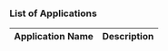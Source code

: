 ### List of Applications

| Application Name                         | Description                                                                                                                                                                                   |
| ---------------------------------------- | --------------------------------------------------------------------------------------------------------------------------------------------------------------------------------------------- |

